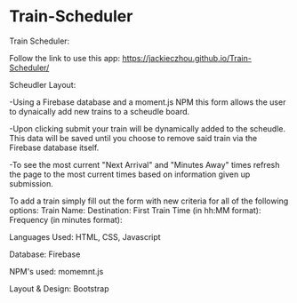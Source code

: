 # Train-Scheduler

Train Scheduler: 

Follow the link to use this app: https://jackieczhou.github.io/Train-Scheduler/

Scheudler Layout:

-Using a Firebase database and a moment.js NPM this form allows the user to dynaically add new trains to a scheudle board. 

-Upon clicking submit your train will be dynamically added to the scheudle. This data will be saved until you choose to remove said train via the Firebase database itself.

-To see the most current "Next Arrival" and "Minutes Away" times refresh the page to the most current times based on information given up submission.


To add a train simply fill out the form with new criteria for all of the following options:
Train Name:
Destination:
First Train Time (in hh:MM format):
Frequency (in minutes format):

Languages Used: HTML, CSS, Javascript

Database: Firebase

NPM's used: momemnt.js

Layout & Design: Bootstrap

